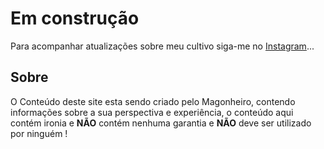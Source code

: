 # Em construção

Para acompanhar atualizações sobre meu cultivo siga-me no [Instagram](https://www.instagram.com/magonheiro/)...

## Sobre
O Conteúdo deste site esta sendo criado pelo Magonheiro, contendo informações sobre a sua perspectiva e experiência, o conteúdo aqui contém ironia e **NÃO** contém nenhuma garantia e **NÃO** deve ser utilizado por ninguém !